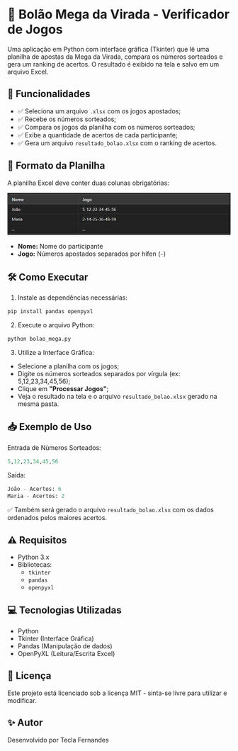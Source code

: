 # 🎯 Bolão Mega da Virada - Verificador de Jogos

Uma aplicação em Python com interface gráfica (Tkinter) que lê uma planilha de apostas da Mega da Virada, compara os números sorteados e gera um ranking de acertos. O resultado é exibido na tela e salvo em um arquivo Excel.

## 📌 Funcionalidades

- ✅ Seleciona um arquivo `.xlsx` com os jogos apostados;
- ✅ Recebe os números sorteados;
- ✅ Compara os jogos da planilha com os números sorteados;
- ✅ Exibe a quantidade de acertos de cada participante;
- ✅ Gera um arquivo `resultado_bolao.xlsx` com o ranking de acertos.

## 📁 Formato da Planilha

A planilha Excel deve conter duas colunas obrigatórias:

<p align="center">
    <img src="images/arquivo.png" alt="Exemplo de entrada" width="800">
</p>

- **Nome:** Nome do participante
- **Jogo:** Números apostados separados por hífen (`-`)

## 🛠 Como Executar

1. Instale as dependências necessárias:

```python
pip install pandas openpyxl
```

2. Execute o arquivo Python:

```python
python bolao_mega.py
```

3. Utilize a Interface Gráfica:

- Selecione a planilha com os jogos;
- Digite os números sorteados separados por vírgula (ex: 5,12,23,34,45,56);
- Clique em **"Processar Jogos"**;
- Veja o resultado na tela e o arquivo `resultado_bolao.xlsx` gerado na mesma pasta.

## 📥 Exemplo de Uso

Entrada de Números Sorteados:

```python
5,12,23,34,45,56
```
Saída:

```python
João - Acertos: 6
Maria - Acertos: 2
```
✅ Também será gerado o arquivo `resultado_bolao.xlsx` com os dados ordenados pelos maiores acertos.

## ⚠ Requisitos

- Python 3.x
- Bibliotecas:
    - `tkinter`
    - `pandas`
    - `openpyxl`

## 💻 Tecnologias Utilizadas

- Python
- Tkinter (Interface Gráfica)
- Pandas (Manipulação de dados)
- OpenPyXL (Leitura/Escrita Excel)

## 📜 Licença

Este projeto está licenciado sob a licença MIT - sinta-se livre para utilizar e modificar.

## ✨ Autor

Desenvolvido por Tecla Fernandes
